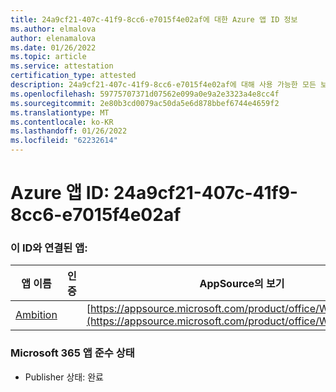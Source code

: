 ```yaml
---
title: 24a9cf21-407c-41f9-8cc6-e7015f4e02af에 대한 Azure 앱 ID 정보
ms.author: elmalova
author: elenamalova
ms.date: 01/26/2022
ms.topic: article
ms.service: attestation
certification_type: attested
description: 24a9cf21-407c-41f9-8cc6-e7015f4e02af에 대해 사용 가능한 모든 보안 및 규정 준수 정보입니다.
ms.openlocfilehash: 59775707371d07562e099a0e9a2e3323a4e8cc4f
ms.sourcegitcommit: 2e80b3cd0079ac50da5e6d878bbef6744e4659f2
ms.translationtype: MT
ms.contentlocale: ko-KR
ms.lasthandoff: 01/26/2022
ms.locfileid: "62232614"
---
```

# <a name="azure-app-id-24a9cf21-407c-41f9-8cc6-e7015f4e02af"></a>Azure 앱 ID: 24a9cf21-407c-41f9-8cc6-e7015f4e02af


### <a name="apps-associated-with-this-id"></a>이 ID와 연결된 앱:
| **앱 이름** | **인증** | **AppSource의 보기** |
|--------------|---------------|-----------------------|
| [Ambition](https://docs.microsoft.com/microsoft-365-app-certification/forward/WA200003159) |  | [https://appsource.microsoft.com/product/office/WA200003159](https://appsource.microsoft.com/product/office/WA200003159) |

### <a name="microsoft-365-app-compliance-status"></a>Microsoft 365 앱 준수 상태
- Publisher 상태: 완료
